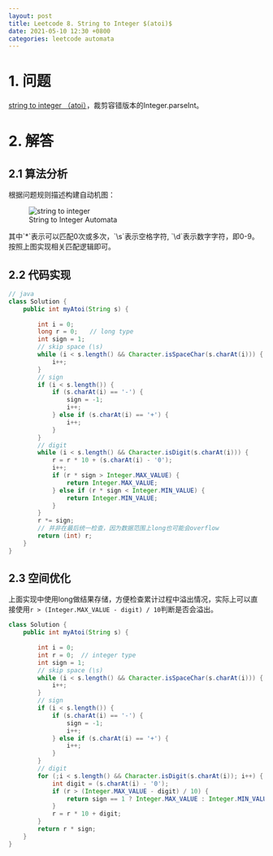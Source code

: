 ```yaml
---
layout: post
title: Leetcode 8. String to Integer $(atoi)$
date: 2021-05-10 12:30 +0800
categories: leetcode automata
---
```

# 1. 问题

[string to integer （atoi）](https://leetcode.com/problems/string-to-integer-atoi/)，裁剪容错版本的Integer.parseInt。

# 2. 解答

## 2.1 算法分析

根据问题规则描述构建自动机图：
<figure class="image">
  <img src="{{site.baseurl}}/images/string-to-integer.svg" alt="string to integer">
  <figcaption>String to Integer Automata</figcaption>
</figure>
其中`*`表示可以匹配0次或多次，`\s`表示空格字符, `\d`表示数字字符，即0-9。按照上图实现相关匹配逻辑即可。

## 2.2 代码实现
```java
// java
class Solution {
    public int myAtoi(String s) {
        
        int i = 0;
        long r = 0;　　// long type
        int sign = 1;
        // skip space (\s)
        while (i < s.length() && Character.isSpaceChar(s.charAt(i))) {
            i++;
        }
        // sign
        if (i < s.length()) {
            if (s.charAt(i) == '-') {
                sign = -1;
                i++;
            } else if (s.charAt(i) == '+') {
                i++;
            }
        }
        // digit
        while (i < s.length() && Character.isDigit(s.charAt(i))) {
            r = r * 10 + (s.charAt(i) - '0');
            i++;
            if (r * sign > Integer.MAX_VALUE) {
                return Integer.MAX_VALUE;
            } else if (r * sign < Integer.MIN_VALUE) {
                return Integer.MIN_VALUE;
            }
        }
        r *= sign;
        // 并非在最后统一检查，因为数据范围上long也可能会overflow
        return (int) r;
    }
}
```

## 2.3 空间优化

上面实现中使用long做结果存储，方便检查累计过程中溢出情况，实际上可以直接使用`r > (Integer.MAX_VALUE - digit) / 10`判断是否会溢出。

```java 
class Solution {
    public int myAtoi(String s) {
        
        int i = 0;
        int r = 0;  // integer type
        int sign = 1;
        // skip space (\s)
        while (i < s.length() && Character.isSpaceChar(s.charAt(i))) {
            i++;
        }
        // sign
        if (i < s.length()) {
            if (s.charAt(i) == '-') {
                sign = -1;
                i++;
            } else if (s.charAt(i) == '+') {
                i++;
            }
        }
        // digit
        for (;i < s.length() && Character.isDigit(s.charAt(i)); i++) {
            int digit = (s.charAt(i) - '0');
            if (r > (Integer.MAX_VALUE - digit) / 10) {
                return sign == 1 ? Integer.MAX_VALUE : Integer.MIN_VALUE;    
            }
            r = r * 10 + digit;
        }
        return r * sign;
    }
}
```
